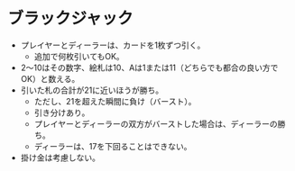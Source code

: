 ブラックジャック
===============

- プレイヤーとディーラーは、カードを1枚ずつ引く。
    - 追加で何枚引いてもOK。
- 2～10はその数字、絵札は10、Aは1または11（どちらでも都合の良い方でOK）と数える。
- 引いた札の合計が21に近いほうが勝ち。
    - ただし、21を超えた瞬間に負け（バースト）。
    - 引き分けあり。
    - プレイヤーとディーラーの双方がバーストした場合は、ディーラーの勝ち。
    - ディーラーは、17を下回ることはできない。
- 掛け金は考慮しない。